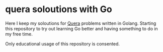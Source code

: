 # quera soloutions with Go

Here I keep my soloutions for [Quera](https://quera.org/) problems written in Golang.
Starting this repository to try out learning Go better and having something to do in 
my free time. 

Only educational usage of this repository is consented.
